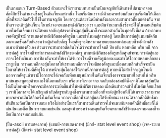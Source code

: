 เป็นเกมแนว Turn-Based ตัวเกมจะให้เราสวมบทบาทเป็นนักผจญภัยที่เดินทางไปตามหาจอกศักดิ์สิทธิ์ในตำนานซึ่งอยู่ในดันเจี้ยนแห่งหนึ่ง 
โดยเริ่มต้นเราจะมีตัวละครพร้อมกับอาวุธเริ่มต้นให้เลือก เพื่อที่จะนำติดตัวไปใช้ในการผจญภัย โดยอาวุธแต่ละชนิดมีค่าพลังและความสามารถที่แตกต่างกัน จากนั้นเราจะเข้าสู่ดันเจี้ยน ในหน้าจอจะแสดงพลังชีวิตของเรา และเงินจำนวนหนึ่งซึ่งจะมีให้ในตอนเริ่มต้น ภายในดันเจี้ยนเราจะได้พบเจอกับอุปสรรคที่จะถูกสุ่มขึ้นมาซึ่งจะแตกต่างกันในทุกครั้งที่เล่น ถ้าหากพบเจอศัตรูก็จะมีการแสดงค่าพลังชีวิตของศัตรูขึ้น และเข้าโหมดสู่การต่อสู้ โดยเป็นการต่อสู้แบบผลัดกันออกแอคชั่นสลับกันระหว่างผู้เล่นกับศัตรู โดยศัตรูจะมีหลากหลายแบบและแต่ละแบบก็จะมีค่าพลังเฉพาะตัวของตัวเอง ส่วนเราจะสามารถตัดสินใจได้ว่าจะทำการโจมตี ป้องกัน หลบหลีก หรือ หนี จากการต่อสู้ การโจมตีจะทำการลดค่าพลังชีวิตของศัตรู หากพลังชีวิตของศัตรูเหลือศูนย์จะจบการต่อสู้และเราจะได้รับเงินมา การป้องกันจะทำให้เราได้รับการโจมตีจากศัตรูน้อยลงและทำให้โอกาสหลบหลีกของเราสูงขึ้น การหลบหลีกจะสุ่มโอกาสให้เราหลบหลีกการโจมตีของศัตรูและเมื่อหลบหลีกสำเร็จจะเปิดโอกาสให้เราโจมตีศัตรูได้ การหนีจะสุ่มโอกาสให้เราหนีจากการต่อสู้ หากหนีไม่สำเร็จจะถูกโจมตี นอกจากศัตรูแล้วเรามีโอกาสจะได้เจอกับเพื่อนมนุษย์ภายในดันเจี้ยนซึ่งอาจจะมาขายไอเทมให้ หรือมาสนทนาพูดคุยด้วยและให้ไอเทมกับเรา หรือบางทีเราอาจจะเจอกับกล่องสมบัติซึ่งเรามีโอกาสสุ่มเปิดได้เป็นไอเทมหรืออาจจะเกิดการระเบิดขึ้นทำให้พลังชีวิตเราลดลง 
เมื่อเดินสำรวจเข้าไปในดันเจี้ยนเรื่อย ๆ เรามีโอกาสจะได้เผชิญหน้ากับศัตรูระดับสูงซึ่งเราสามารถเลือกที่จะต่อสู้หรือหนีก็ได้เพราะเราสามารถพบเจอพวกมันได้อีกครั้งในดันเจี้ยน หากเราเลือกที่จะต่อสู้และได้รับชัยชนะ เราจะได้จอกศักดิ์สิทธิ์มาทันทีและถือเป็นการจบเกม หรือไม่อย่างนั้นเราก็สามารถเดินสำรวจไปจนพบกับจอกศักดิ์สิทธิ์เลยก็ได้เช่นกันและถือเป็นการจบเกมเช่นกัน และสุดท้ายระหว่างตะลุยดันเจี้ยนหากพลังชีวิตของเราหมดลงก็จะถือเป็นการจบเกมเช่นกัน

(ปั้น-ascii การแสดงภาพ)
(แชมป์-การแสดงภาพ)
(มิกซ์- stat level event shop)
(เจต-ระบบการต่อสู้)
(กีตาร์- stat level event shop)
